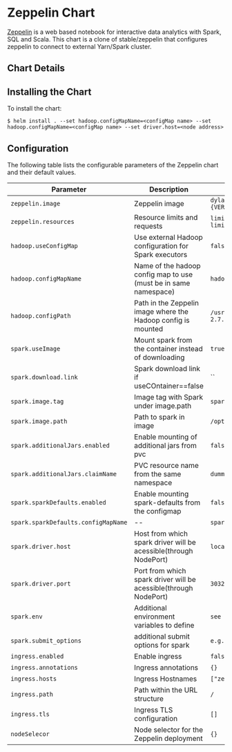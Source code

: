 # Zeppelin Chart

[Zeppelin](https://zeppelin.apache.org/) is a web based notebook for interactive data analytics with Spark, SQL and Scala.
This chart is a clone of stable/zeppelin that configures zeppelin to connect to external Yarn/Spark cluster. 

## Chart Details

## Installing the Chart

To install the chart:

```
$ helm install . --set hadoop.configMapName=<configMap name> --set hadoop.configMapName=<configMap name> --set driver.host=<node address>
```

## Configuration

The following table lists the configurable parameters of the Zeppelin chart and their default values.

| Parameter                            | Description                                                       | Default                                                    |
| ------------------------------------ | ----------------------------------------------------------------- | ---------------------------------------------------------- |
| `zeppelin.image`                     | Zeppelin image                                                    | `dylanmei/zeppelin:{VERSION}`                              |
| `zeppelin.resources`                 | Resource limits and requests                                      | `limits.memory=4096Mi, limits.cpu=2000m`                   |
| `hadoop.useConfigMap`                | Use external Hadoop configuration for Spark executors             | `false`                                                    |
| `hadoop.configMapName`               | Name of the hadoop config map to use (must be in same namespace)  | `hadoop-config`                                            |
| `hadoop.configPath`                  | Path in the Zeppelin image where the Hadoop config is mounted     | `/usr/hadoop-2.7.3/etc/hadoop`                             |
| `spark.useImage`                     | Mount spark from the container instead of downloading             | `true`                                                     |
| `spark.download.link`                | Spark download link if useCOntainer==false                        | ``                                                         |
| `spark.image.tag`                    | Image tag with Spark under image.path                             | `spark:v2.3.3`                                             |
| `spark.image.path`                   | Path to spark in image                                            | `/opt/spark`                                               |
| `spark.additionalJars.enabled`       | Enable mounting of additional jars from pvc                       | `false`                                                    |
| `spark.additionalJars.claimName`     | PVC resource name from the same namespace                         | `dummy-pvc`                                                |
| `spark.sparkDefaults.enabled`        | Enable mounting spark-defaults from the configmap                 | `false`                                                    |
| `spark.sparkDefaults.configMapName`  | --                                                                | `spark-defaults`                                           |
| `spark.driver.host`                  | Host from which spark driver will be acessible(through NodePort)  | `localhost`                                                |
| `spark.driver.port`                  | Port from which spark driver will be acessible(through NodePort)  | `30321`                                                    |
| `spark.env`                          | Additional environment variables to define                        | `see values`                                               |
| `spark.submit_options`               | additional submit options for spark                               | `e.g. `                                                    |
| `ingress.enabled`                    | Enable ingress                                                    | `false`                                                    |
| `ingress.annotations`                | Ingress annotations                                               | `{}`                                                       |
| `ingress.hosts`                      | Ingress Hostnames                                                 | `["zeppelin.local"]`                                       |
| `ingress.path`                       | Path within the URL structure                                     | `/`                                                        |
| `ingress.tls`                        | Ingress TLS configuration                                         | `[]`                                                       |
| `nodeSelecor`                        | Node selector for the Zeppelin deployment                         | `{}`                                                       |

